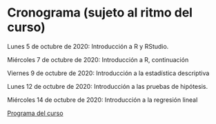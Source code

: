 # Cronograma (sujeto al ritmo del curso)
Lunes 5 de octubre de 2020: Introducción a R y RStudio.

Miércoles 7 de octubre de 2020: Introducción a R, continuación

Viernes 9 de octubre de 2020: Introducción a la estadística descriptiva

Lunes 12 de octubre de 2020: Introducción a las pruebas de hipótesis.

Miércoles 14 de octubre de 2020: Introducción a la regresión lineal

[Programa del curso](https://a2b2c-cursos.github.io/analisis_de_datos_con_r_octubre_2020/programa.docx)
